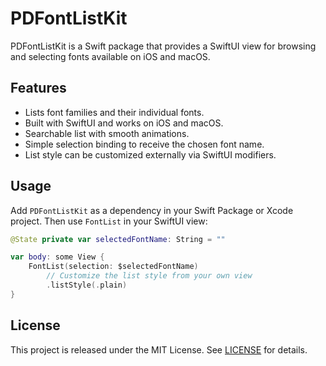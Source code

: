 # PDFontListKit

PDFontListKit is a Swift package that provides a SwiftUI view for browsing and selecting fonts available on iOS and macOS.

## Features

- Lists font families and their individual fonts.
- Built with SwiftUI and works on iOS and macOS.
- Searchable list with smooth animations.
- Simple selection binding to receive the chosen font name.
- List style can be customized externally via SwiftUI modifiers.

## Usage

Add `PDFontListKit` as a dependency in your Swift Package or Xcode project. Then use `FontList` in your SwiftUI view:

```swift
@State private var selectedFontName: String = ""

var body: some View {
    FontList(selection: $selectedFontName)
        // Customize the list style from your own view
        .listStyle(.plain)
}
```

## License

This project is released under the MIT License. See [LICENSE](LICENSE) for details.
